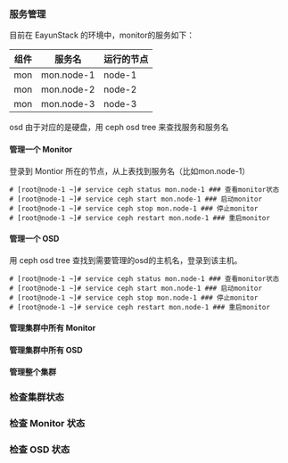 ### 服务管理
目前在 EayunStack 的环境中，monitor的服务如下：

| 组件 | 服务名 | 运行的节点 |
| -- | -- | -- |
| mon | mon.node-1 | node-1 |
| mon | mon.node-2 | node-2 |
| mon | mon.node-3 | node-3 |

osd 由于对应的是硬盘，用 ceph osd tree 来查找服务和服务名

#### 管理一个 Monitor

登录到 Montior 所在的节点，从上表找到服务名（比如mon.node-1）
```
# [root@node-1 ~]# service ceph status mon.node-1 ### 查看monitor状态
# [root@node-1 ~]# service ceph start mon.node-1 ### 启动monitor
# [root@node-1 ~]# service ceph stop mon.node-1 ### 停止monitor
# [root@node-1 ~]# service ceph restart mon.node-1 ### 重启monitor
```

#### 管理一个 OSD
用 ceph osd tree 查找到需要管理的osd的主机名，登录到该主机。
```
# [root@node-1 ~]# service ceph status mon.node-1 ### 查看monitor状态
# [root@node-1 ~]# service ceph start mon.node-1 ### 启动monitor
# [root@node-1 ~]# service ceph stop mon.node-1 ### 停止monitor
# [root@node-1 ~]# service ceph restart mon.node-1 ### 重启monitor
```
#### 管理集群中所有 Monitor
#### 管理集群中所有 OSD
#### 管理整个集群

### 检查集群状态

### 检查 Monitor 状态

### 检查 OSD 状态

